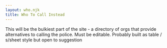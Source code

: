 ```yaml
---
layout: who.njk
title: Who To Call Instead
---
```


This will be the bulkiest part of the site - a directory of orgs that provide alternatives to calling the police. Must be editable. Probably built as table / s/sheet style but open to suggestion
